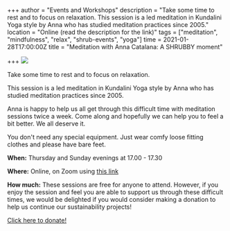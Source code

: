 +++
author = "Events and Workshops"
description = "Take some time to rest and to focus on relaxation. This session is a led meditation in Kundalini Yoga style by Anna who has studied meditation practices since 2005."
location = "Online (read the description for the link)"
tags = ["meditation", "mindfulness", "relax", "shrub-events", "yoga"]
time = 2021-01-28T17:00:00Z
title = "Meditation with Anna Catalana: A SHRUBBY moment"

+++
![](https://res.cloudinary.com/shrub-co-op/image/upload/v1611830598/shrubcoop.org/media/meditation_j9lcak.jpg)

Take some time to rest and to focus on relaxation.

This session is a led meditation in Kundalini Yoga style by Anna who has studied meditation practices since 2005.

Anna is happy to help us all get through this difficult time with meditation sessions twice a week. Come along and hopefully we can help you to feel a bit better. We all deserve it.

You don't need any special equipment. Just wear comfy loose fitting clothes and please have bare feet.

**When:** Thursday and Sunday evenings at 17.00 - 17.30

**Where:** Online, on Zoom using [this link](https://l.facebook.com/l.php?u=https%3A%2F%2Fus02web.zoom.us%2Fj%2F86700890086%3Ffbclid%3DIwAR0jCX2koXG7OWRwvJgjqLYtmTON088-K0UxH48xhM0IEoz64rGNLuVq7l8&h=AT33GZfoniNWQ43L2zkkGTbSJtKVNMddgzhRtzZhxYIOiQ8q10csNCj44VWgRBDOluSQ-Mbch2o9gpd8MmXILbw_faVo1WYBCC-NGHPo008hypiZ4Kp2imAARDOWQ3awl9AVWGuzeAzcGva8XoSuAg)

**How much:** These sessions are free for anyone to attend. However, if you enjoy the session and feel you are able to support us through these difficult times, we would be delighted if you would consider making a donation to help us continue our sustainability projects!

[Click here to donate!](https://www.paypal.com/cgi-bin/webscr?cmd=_s-xclick&hosted_button_id=SC4STHHVLD56U&source=url)
